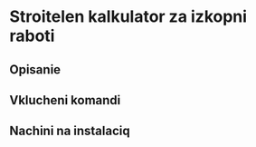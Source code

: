# Stroitelen kalkulator za izkopni raboti

## Opisanie

## Vklucheni komandi

## Nachini na instalaciq



